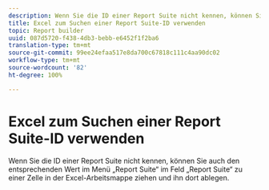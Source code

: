 ```yaml
---
description: Wenn Sie die ID einer Report Suite nicht kennen, können Sie auch den entsprechenden Wert im Menü „Report Suite“ im Feld „Report Suite“ zu einer Zelle in der Excel-Arbeitsmappe ziehen und ihn dort ablegen.
title: Excel zum Suchen einer Report Suite-ID verwenden
topic: Report builder
uuid: 087d5720-f438-4db3-bebb-e6452f1f2ba6
translation-type: tm+mt
source-git-commit: 99ee24efaa517e8da700c67818c111c4aa90dc02
workflow-type: tm+mt
source-wordcount: '82'
ht-degree: 100%

---
```



# Excel zum Suchen einer Report Suite-ID verwenden

Wenn Sie die ID einer Report Suite nicht kennen, können Sie auch den entsprechenden Wert im Menü „Report Suite“ im Feld „Report Suite“ zu einer Zelle in der Excel-Arbeitsmappe ziehen und ihn dort ablegen.

